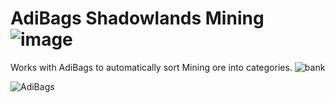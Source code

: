 # AdiBags Shadowlands Mining     ![image](https://img.shields.io/badge/Supports-Shadowlands-0B68D7)
Works with AdiBags to automatically sort Mining ore into categories.
![bank](https://user-images.githubusercontent.com/1850089/127771688-fb236771-f54f-4c55-849e-641a88e24501.png)

![AdiBags](https://img.shields.io/badge/Requires-AdiBags-0B68D7)
